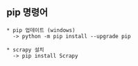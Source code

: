 ## pip 명령어

~~~
* pip 업데이트 (windows)
  -> python -m pip install --upgrade pip

* scrapy 설치
  -> pip install Scrapy 
~~~
